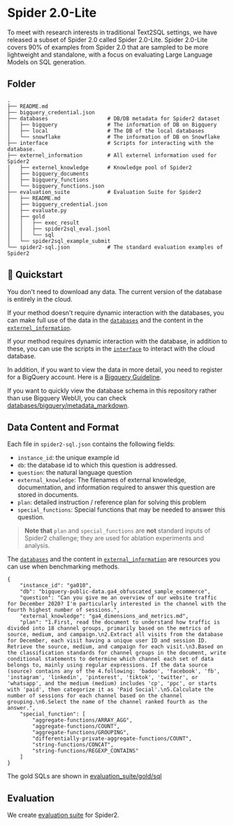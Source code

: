 # Spider 2.0-Lite

To meet with research interests in traditional Text2SQL settings, we have released a subset of Spider 2.0 called Spider 2.0-Lite. Spider 2.0-Lite covers 90% of examples from Spider 2.0 that are sampled to be more lightweight and standalone, with a focus on evaluating Large Language Models on SQL generation.


## Folder

```
.
├── README.md
├── bigquery_credential.json
├── databases                   # DB/DB metadata for Spider2 dataset
│   ├── bigquery                # The information of DB on Bigquery
│   ├── local                   # The DB of the local databases
│   └── snowflake               # The information of DB on Snowflake
├── interface                   # Scripts for interacting with the database.
├── externel_information        # All externel information used for Spider2
│   ├── externel_knowledge      # Knowledge pool of Spider2   
│   ├── bigquery_documents  
│   ├── bigquery_functions         
│   └── bigquery_functions.json 
├── evaluation_suite            # Evaluation Suite for Spider2
│   ├── README.md
│   ├── bigquery_credential.json
│   ├── evaluate.py
│   ├── gold
│   │   ├── exec_result
│   │   ├── spider2sql_eval.jsonl
│   │   └── sql
│   └── spider2sql_example_submit
└── spider2-sql.json            # The standard evaluation examples of Spider2
```



## 🚀 Quickstart
You don't need to download any data. The current version of the database is entirely in the cloud.

If your method doesn't require dynamic interaction with the databases, you can make full use of the data in the [`databases`](https://github.com/xlang-ai/Spider2/tree/main/spider2/databases) and the content in the [`externel_information`](https://github.com/xlang-ai/Spider2/tree/main/spider2/external_information).

If your method requires dynamic interaction with the database, in addition to these, you can use the scripts in the [`interface`](https://github.com/xlang-ai/Spider2/tree/main/spider2/interface) to interact with the cloud database.

In addition, if you want to view the data in more detail, you need to register for a BigQuery account. Here is a [Bigquery Guideline](https://github.com/xlang-ai/Spider2/blob/main/assets/Bigquery_Guideline.md).

If you want to quickly view the database schema in this repository rather than use Bigquery WebUI, you can check [databases/bigquery/metadata_markdown](https://github.com/xlang-ai/Spider2/tree/main/spider2/databases/bigquery/metadata_markdown/).


## Data Content and Format

Each file in `spider2-sql.json` contains the following fields:
- `instance_id`: the unique example id
- `db`: the database id to which this question is addressed.
- `question`: the natural language question
- `external_knowledge`: The filenames of external knowledge, documentation, and information required to answer this question are stored in documents.
- `plan`: detailed instruction / reference plan for solving this problem
- `special_functions`: Special functions that may be needed to answer this question.

> **Note that** `plan` and `special_functions` are **not** standard inputs of Spider2 challenge; they are used for ablation experiments and analysis.

The [`databases`](https://github.com/xlang-ai/Spider2/tree/main/spider2/databases) and the content in [`external_information`](https://github.com/xlang-ai/Spider2/tree/main/spider2/externel_information) are resources you can use when benchmarking methods.



```
{
    "instance_id": "ga010",
    "db": "bigquery-public-data.ga4_obfuscated_sample_ecommerce",
    "question": "Can you give me an overview of our website traffic for December 2020? I'm particularly interested in the channel with the fourth highest number of sessions.",
    "external_knowledge": "ga4_dimensions_and_metrics.md",
    "plan": "1.First, read the document to understand how traffic is divided into 18 channel groups, primarily based on the metrics of source, medium, and campaign.\n2.Extract all visits from the database for December, each visit having a unique user ID and session ID. Retrieve the source, medium, and campaign for each visit.\n3.Based on the classification standards for channel groups in the document, write conditional statements to determine which channel each set of data belongs to, mainly using regular expressions. If the data source (source) contains any of the 4.following: 'badoo', 'facebook', 'fb', 'instagram', 'linkedin', 'pinterest', 'tiktok', 'twitter', or 'whatsapp', and the medium (medium) includes 'cp', 'ppc', or starts with 'paid', then categorize it as 'Paid Social'.\n5.Calculate the number of sessions for each channel based on the channel grouping.\n6.Select the name of the channel ranked fourth as the answer.",
    "special_function": [
        "aggregate-functions/ARRAY_AGG",
        "aggregate-functions/COUNT",
        "aggregate-functions/GROUPING",
        "differentially-private-aggregate-functions/COUNT",
        "string-functions/CONCAT",
        "string-functions/REGEXP_CONTAINS"
    ]
}
```

The gold SQLs are shown in [evaluation_suite/gold/sql](https://github.com/xlang-ai/Spider2/tree/main/spider2/evaluation_suite/gold/sql)



## Evaluation

We create [evaluation suite](https://github.com/xlang-ai/Spider2/tree/main/spider2/evaluation_suite) for Spider2.


